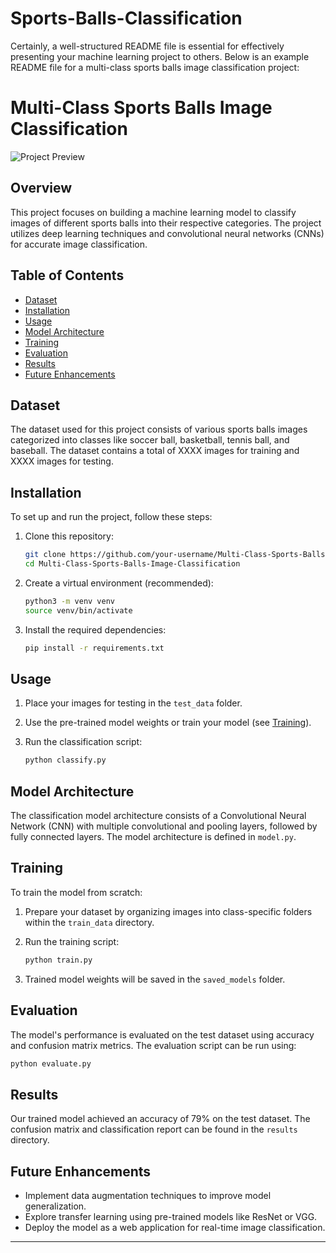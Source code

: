 # Sports-Balls-Classification
Certainly, a well-structured README file is essential for effectively presenting your machine learning project to others. Below is an example README file for a multi-class sports balls image classification project:

# Multi-Class Sports Balls Image Classification

![Project Preview](project_preview.png)

## Overview

This project focuses on building a machine learning model to classify images of different sports balls into their respective categories. The project utilizes deep learning techniques and convolutional neural networks (CNNs) for accurate image classification.

## Table of Contents

- [Dataset](#dataset)
- [Installation](#installation)
- [Usage](#usage)
- [Model Architecture](#model-architecture)
- [Training](#training)
- [Evaluation](#evaluation)
- [Results](#results)
- [Future Enhancements](#future-enhancements)


## Dataset

The dataset used for this project consists of various sports balls images categorized into classes like soccer ball, basketball, tennis ball, and baseball. The dataset contains a total of XXXX images for training and XXXX images for testing.

## Installation

To set up and run the project, follow these steps:

1. Clone this repository:

   ```bash
   git clone https://github.com/your-username/Multi-Class-Sports-Balls-Image-Classification.git
   cd Multi-Class-Sports-Balls-Image-Classification
   ```

2. Create a virtual environment (recommended):

   ```bash
   python3 -m venv venv
   source venv/bin/activate
   ```

3. Install the required dependencies:

   ```bash
   pip install -r requirements.txt
   ```

## Usage

1. Place your images for testing in the `test_data` folder.
2. Use the pre-trained model weights or train your model (see [Training](#training)).
3. Run the classification script:

   ```bash
   python classify.py
   ```

## Model Architecture

The classification model architecture consists of a Convolutional Neural Network (CNN) with multiple convolutional and pooling layers, followed by fully connected layers. The model architecture is defined in `model.py`.

## Training

To train the model from scratch:

1. Prepare your dataset by organizing images into class-specific folders within the `train_data` directory.
2. Run the training script:

   ```bash
   python train.py
   ```

3. Trained model weights will be saved in the `saved_models` folder.

## Evaluation

The model's performance is evaluated on the test dataset using accuracy and confusion matrix metrics. The evaluation script can be run using:

```bash
python evaluate.py
```

## Results

Our trained model achieved an accuracy of 79% on the test dataset. The confusion matrix and classification report can be found in the `results` directory.

## Future Enhancements

- Implement data augmentation techniques to improve model generalization.
- Explore transfer learning using pre-trained models like ResNet or VGG.
- Deploy the model as a web application for real-time image classification.



---
